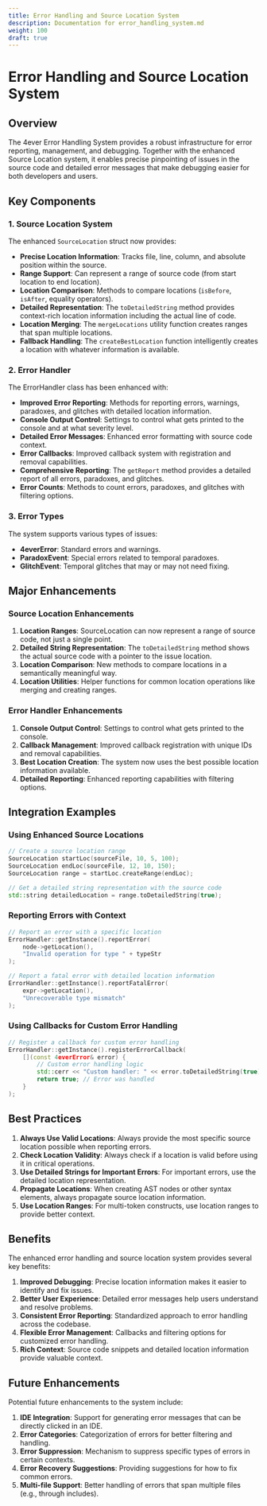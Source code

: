 ```yaml
---
title: Error Handling and Source Location System
description: Documentation for error_handling_system.md
weight: 100
draft: true
---
```


# Error Handling and Source Location System

## Overview

The 4ever Error Handling System provides a robust infrastructure for error reporting, management, and debugging. Together with the enhanced Source Location system, it enables precise pinpointing of issues in the source code and detailed error messages that make debugging easier for both developers and users.

## Key Components

### 1. Source Location System

The enhanced `SourceLocation` struct now provides:

- **Precise Location Information**: Tracks file, line, column, and absolute position within the source.
- **Range Support**: Can represent a range of source code (from start location to end location).
- **Location Comparison**: Methods to compare locations (`isBefore`, `isAfter`, equality operators).
- **Detailed Representation**: The `toDetailedString` method provides context-rich location information including the actual line of code.
- **Location Merging**: The `mergeLocations` utility function creates ranges that span multiple locations.
- **Fallback Handling**: The `createBestLocation` function intelligently creates a location with whatever information is available.

### 2. Error Handler

The ErrorHandler class has been enhanced with:

- **Improved Error Reporting**: Methods for reporting errors, warnings, paradoxes, and glitches with detailed location information.
- **Console Output Control**: Settings to control what gets printed to the console and at what severity level.
- **Detailed Error Messages**: Enhanced error formatting with source code context.
- **Error Callbacks**: Improved callback system with registration and removal capabilities.
- **Comprehensive Reporting**: The `getReport` method provides a detailed report of all errors, paradoxes, and glitches.
- **Error Counts**: Methods to count errors, paradoxes, and glitches with filtering options.

### 3. Error Types

The system supports various types of issues:

- **4everError**: Standard errors and warnings.
- **ParadoxEvent**: Special errors related to temporal paradoxes.
- **GlitchEvent**: Temporal glitches that may or may not need fixing.

## Major Enhancements

### Source Location Enhancements

1. **Location Ranges**: SourceLocation can now represent a range of source code, not just a single point.
2. **Detailed String Representation**: The `toDetailedString` method shows the actual source code with a pointer to the issue location.
3. **Location Comparison**: New methods to compare locations in a semantically meaningful way.
4. **Location Utilities**: Helper functions for common location operations like merging and creating ranges.

### Error Handler Enhancements

1. **Console Output Control**: Settings to control what gets printed to the console.
2. **Callback Management**: Improved callback registration with unique IDs and removal capabilities.
3. **Best Location Creation**: The system now uses the best possible location information available.
4. **Detailed Reporting**: Enhanced reporting capabilities with filtering options.

## Integration Examples

### Using Enhanced Source Locations

```cpp
// Create a source location range
SourceLocation startLoc(sourceFile, 10, 5, 100);
SourceLocation endLoc(sourceFile, 12, 10, 150);
SourceLocation range = startLoc.createRange(endLoc);

// Get a detailed string representation with the source code
std::string detailedLocation = range.toDetailedString(true);
```

### Reporting Errors with Context

```cpp
// Report an error with a specific location
ErrorHandler::getInstance().reportError(
    node->getLocation(), 
    "Invalid operation for type " + typeStr
);

// Report a fatal error with detailed location information
ErrorHandler::getInstance().reportFatalError(
    expr->getLocation(),
    "Unrecoverable type mismatch"
);
```

### Using Callbacks for Custom Error Handling

```cpp
// Register a callback for custom error handling
ErrorHandler::getInstance().registerErrorCallback(
    [](const 4everError& error) {
        // Custom error handling logic
        std::cerr << "Custom handler: " << error.toDetailedString(true) << std::endl;
        return true; // Error was handled
    }
);
```

## Best Practices

1. **Always Use Valid Locations**: Always provide the most specific source location possible when reporting errors.
2. **Check Location Validity**: Always check if a location is valid before using it in critical operations.
3. **Use Detailed Strings for Important Errors**: For important errors, use the detailed location representation.
4. **Propagate Locations**: When creating AST nodes or other syntax elements, always propagate source location information.
5. **Use Location Ranges**: For multi-token constructs, use location ranges to provide better context.

## Benefits

The enhanced error handling and source location system provides several key benefits:

1. **Improved Debugging**: Precise location information makes it easier to identify and fix issues.
2. **Better User Experience**: Detailed error messages help users understand and resolve problems.
3. **Consistent Error Reporting**: Standardized approach to error handling across the codebase.
4. **Flexible Error Management**: Callbacks and filtering options for customized error handling.
5. **Rich Context**: Source code snippets and detailed location information provide valuable context.

## Future Enhancements

Potential future enhancements to the system include:

1. **IDE Integration**: Support for generating error messages that can be directly clicked in an IDE.
2. **Error Categories**: Categorization of errors for better filtering and handling.
3. **Error Suppression**: Mechanism to suppress specific types of errors in certain contexts.
4. **Error Recovery Suggestions**: Providing suggestions for how to fix common errors.
5. **Multi-file Support**: Better handling of errors that span multiple files (e.g., through includes).